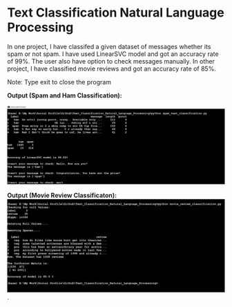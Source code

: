 # Text Classification Natural Language Processing

In one project, I have classifed a given dataset of messages whether its spam or not spam. I have used LinearSVC model and got an accuracy rate of 99%. The user also have option to check messages manually. In other project, I have classified movie reviews and got an accuracy rate of 85%.

Note: Type exit to close the program

**Output (Spam and Ham Classification):**

![alt_text](https://github.com/TDP4you/Text_Classification_Natural_Language_Processing/blob/master/spam_ham_classification_screenshot.jpg)

**Output (Movie Review Classificaton):**
![alt_text](https://github.com/TDP4you/Text_Classification_Natural_Language_Processing/blob/master/movie_review_classification_screenshot.jpg)
.
